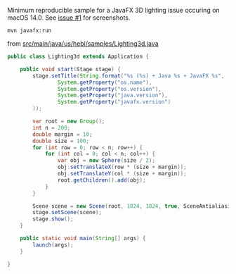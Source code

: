 Minimum reproducible sample for a JavaFX 3D lighting issue occuring on macOS 14.0. See [issue #1](https://github.com/ennerf/lighting-issue/issues/1) for screenshots.

`mvn javafx:run`

from [src/main/java/us/hebi/samples/Lighting3d.java](src/main/java/us/hebi/samples/Lighting3d.java)

```Java
public class Lighting3d extends Application {

    public void start(Stage stage) {
        stage.setTitle(String.format("%s (%s) + Java %s + JavaFX %s",
                System.getProperty("os.name"),
                System.getProperty("os.version"),
                System.getProperty("java.version"),
                System.getProperty("javafx.version")
        ));

        var root = new Group();
        int n = 200;
        double margin = 10;
        double size = 100;
        for (int row = 0; row < n; row++) {
            for (int col = 0; col < n; col++) {
                var obj = new Sphere(size / 2);
                obj.setTranslateX(row * (size + margin));
                obj.setTranslateY(col * (size + margin));
                root.getChildren().add(obj);
            }
        }

        Scene scene = new Scene(root, 1024, 1024, true, SceneAntialiasing.BALANCED);
        stage.setScene(scene);
        stage.show();
    }

    public static void main(String[] args) {
        launch(args);
    }

}


```
